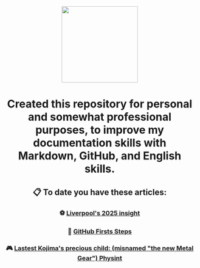 <div style="text-align: center;">
<img src=https://media1.giphy.com/media/v1.Y2lkPTc5MGI3NjExZW1nZzM4MDExZ3V1Ymp1ZzUyZG9vbWR6NWt3MmJwYm52ZnpnbDc0aSZlcD12MV9pbnRlcm5hbF9naWZfYnlfaWQmY3Q9Zw/Or0zPlivgpncdPFOwN/giphy.gif width=200>

# Created this repository for personal and somewhat professional purposes, to improve my documentation skills with Markdown, GitHub, and English skills.
## 📋 To date you have these articles:


 ###  ⚽ [Liverpool's 2025 insight](https://github.com/anverpy/articles/blob/main/Liverpool_FC_2024_25_Season_Report.md)
 ###  🐙 [GitHub Firsts Steps](https://github.com/anverpy/articles/blob/main/guia_git_github.md)
 ###  🎮 [Lastest Kojima's precious child: (misnamed "the new Metal Gear") Physint](https://github.com/anverpy/articles/blob/main/Kojima_Physint.md)
 </div>
